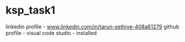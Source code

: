 # ksp_task1
linkedin profile - www.linkedin.com/in/tarun-sethiye-408a61279
github profile -
visual code studio - installed 

